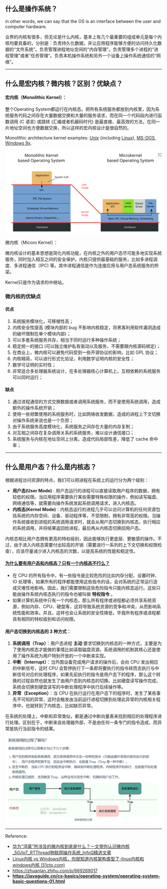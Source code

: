 ## 什么是操作系统？

in other words, we can say that the OS is an interface between the user and computer hardware.

业界的内核有很多，但无论是什么内核，基本上有几个最重要的组成单元是每个内核均要具备的，分别是：负责持久化数据，并让应用程序能够方便的访问持久化数据的“文件系统”。负责管理进程地址空间的“内存管理”。负责管理多个进程的“进程管理”或者“任务管理“。负责本机操作系统和另外一个设备上操作系统通信的“网络”。



***

## 什么是宏内核？微内核？区别？优缺点？

#### 宏内核（Monolithic Kernel）：

整个Operating System都运行在内核态。把所有系统服务都放到内核里，因为系统服务代码之间存在大量数据交换和大量的服务请求，而在同一个代码段内进行函数调用 (C 语言) 或跳转 (汇编或者机器码时代) 是最直接、最高效的方法，在同一片地址空间也方便数据交换，所以这样的宏内核设计是很自然的。

Monolithic architecture kernel examples: [Unix](https://en.wikipedia.org/wiki/Unix) (including [Linux](https://en.wikipedia.org/wiki/Linux_kernel)), [MS-DOS](https://en.wikipedia.org/wiki/MS-DOS), [Windows 9x](https://en.wikipedia.org/wiki/Windows_9x).

![image-20240713172823589](../assets/basicconcepts_zh/image-20240713172823589.png)

微内核（Micoro Kernel）：

微内核设计的基本思想是简化内核功能，在内核之外的用户态尽可能多地实现系统服务，同时加入相互之间的安全保护。内核只提供最基础的服务，比如多进程调度、多进程通信（IPC) 等。其中进程通信是作为连接应用与用户态系统服务的桥梁。

Kernel只是作为请求的中继站。



### 微内核的优缺点

#### 优点

1. 系统服务模块化，可移植性高；
2. 内核安全性提高 (模块内部的 bug 不影响内核稳定，将黑客利用软件漏洞造成的破坏限制在单个模块内部)；
3. 可以多套系统服务共存，相当于同时运行多种操作系统；
4. 稳定统一的接口 (可以独立维护私有驱动以及服务，不需要跟内核源码绑定)；
5. 在商业上，微内核可以避免代码受到一些开源协议的影响，比如 GPL 协议；
6. 内核精简，可以进行形式化验证，利用数学证明内核的安全性；
7. 数学可证明的实时性；
8. 非常适合多处理器系统设计，在多处理器核心计算机上，互相依赖的系统服务可以同时运行；

#### 缺点

1. 通过进程通信的方式交换数据或者调用系统服务，而不是使用系统调用，造成额外的操作系统开销；
2. 使用一些频繁使用的系统服务时，比如网络收发数据，造成的进程上下文切换对操作系统来说也是一个负担；
3. 由于系统服务高度模块化，系统服务之间存在大量的内存复制；
4. 对互相之间存在复杂调用关系的系统服务，难以设计通信接口；
5. 系统服务与内核在地址空间上分离，造成代码局部性差，降低了 cache 命中率；

***

## 什么是用户态？什么是内核态？

根据进程访问资源的特点，我们可以把进程在系统上的运行分为两个级别：

- **用户态(User Mode)** : 用户态运行的进程可以直接读取用户程序的数据，拥有较低的权限。当应用程序需要执行某些需要特殊权限的操作，例如读写磁盘、网络通信等，就需要向操作系统发起系统调用请求，进入内核态。
- **内核态(Kernel Mode)**：内核态运行的进程几乎可以访问计算机的任何资源包括系统的内存空间、设备、驱动程序等，不受限制，拥有非常高的权限。当操作系统接收到进程的系统调用请求时，就会从用户态切换到内核态，执行相应的系统调用，并将结果返回给进程，最后再从内核态切换回用户态。

内核态相比用户态拥有更高的特权级别，因此能够执行更底层、更敏感的操作。不过，由于进入内核态需要付出较高的开销（需要进行一系列的上下文切换和权限检查），应该尽量减少进入内核态的次数，以提高系统的性能和稳定性。

#### [为什么要有用户态和内核态？只有一个内核态不行么？](#为什么要有用户态和内核态-只有一个内核态不行么)

- 在 CPU 的所有指令中，有一些指令是比较危险的比如内存分配、设置时钟、IO 处理等，如果所有的程序都能使用这些指令的话，会对系统的正常运行造成灾难性地影响。因此，我们需要限制这些危险指令只能内核态运行。这些只能由操作系统内核态执行的指令也被叫做 **特权指令** 。
- 如果计算机系统中只有一个内核态，那么所有程序或进程都必须共享系统资源，例如内存、CPU、硬盘等，这将导致系统资源的竞争和冲突，从而影响系统性能和效率。并且，这样也会让系统的安全性降低，毕竟所有程序或进程都具有相同的特权级别和访问权限。

#### 用户态切换到内核态的 3 种方式：

1. **系统调用（Trap）**：用户态进程 **主动** 要求切换到内核态的一种方式，主要是为了使用内核态才能做的事情比如读取磁盘资源。系统调用的机制其核心还是使用了操作系统为用户特别开放的一个中断来实现。
2. **中断（Interrupt）**：当外围设备完成用户请求的操作后，会向 CPU 发出相应的中断信号，这时 CPU 会暂停执行下一条即将要执行的指令转而去执行与中断信号对应的处理程序，如果先前执行的指令是用户态下的程序，那么这个转换的过程自然也就发生了由用户态到内核态的切换。比如硬盘读写操作完成，系统会切换到硬盘读写的中断处理程序中执行后续操作等。
3. **异常（Exception）**：当 CPU 在执行运行在用户态下的程序时，发生了某些事先不可知的异常，这时会触发由当前运行进程切换到处理此异常的内核相关程序中，也就转到了内核态，比如缺页异常。

在系统的处理上，中断和异常类似，都是通过中断向量表来找到相应的处理程序进行处理。区别在于，中断来自处理器外部，不是由任何一条专门的指令造成，而异常是执行当前指令的结果。

![image-20240714114947468](../assets/basicconcepts_zh/image-20240714114947468.png)

***

Reference:

- [华为“鸿蒙”所涉及的微内核到底是什么？一文带你认识微内核_5G/IoT_RTThread物联网操作系统_InfoQ精选文章](https://www.infoq.cn/article/tkax5wwpfb_wosjxcaje)
- [Linux内核 vs Windows内核，你就知道内核架构类型了-linux内核和windows内核 (51cto.com)](https://www.51cto.com/article/647093.html)
- https://zhuanlan.zhihu.com/p/669269017
- **https://javaguide.cn/cs-basics/operating-system/operating-system-basic-questions-01.html**

